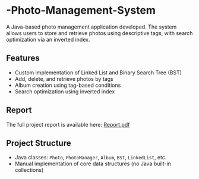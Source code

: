 # -Photo-Management-System

A Java-based photo management application developed. The system allows users to store and retrieve photos using descriptive tags, with search optimization via an inverted index.

##    Features

- Custom implementation of Linked List and Binary Search Tree (BST)
- Add, delete, and retrieve photos by tags
- Album creation using tag-based conditions
- Search optimization using inverted index

##    Report

The full project report is available here: [Report.pdf](./Report.pdf)

##    Project Structure

- Java classes: `Photo`, `PhotoManager`, `Album`, `BST`, `LinkedList`, etc.
- Manual implementation of core data structures (no Java built-in collections)
